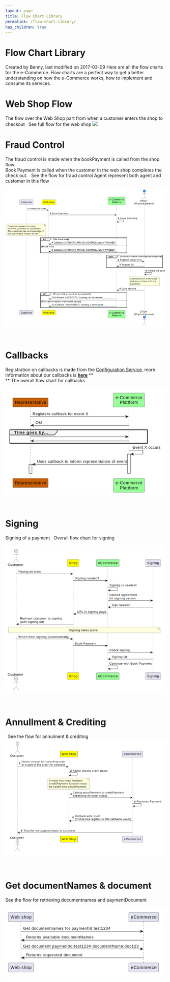 ```yaml
---
layout: page
title: Flow Chart Library
permalink: /flow-chart-library/
has_children: true
---
```



# Flow Chart Library 
Created by Benny, last modified on 2017-03-09
Here are all the flow charts for the e-Commerce. Flow charts are a
perfect way to get a better understanding on how the e-Commerce works,
how to implement and consume its services.
 
# Web Shop Flow
The flow over the Web Shop part from when a customer enters the shop to
checkout
 
See full flow for the web shop
![](plugins/servlet/confluence/placeholder/unknown-macro) 
 
# Fraud Control
The fraud control is made when the bookPayment is called from the shop
flow.  
Book Payment is called when the customer in the web shop completes the
check out.
 
See the flow for fraud control
Agent represent both agent and customer in this flow
  
  
![](../../attachments/1475251/128286747.png)
  
 
 
# Callbacks
Registration on callbacks is made from the [Configuration
Service](Configuration-Service_1475161.html), more information about our
callbacks is **[here](Callbacks_327724.html)**
**  
**
The overall flow chart for callbacks
  
![](../../attachments/1475264/128286751.png)
  
 
 
# Signing
Signing of a payment
 
Overall flow chart for signing
  
![](../../attachments/1475321/128286753.png)
  
 
 
# Annullment & Crediting
 
See the flow for annulment & crediting
![](../../attachments/1475429/128286739.png)
  
 
 
# Get documentNames & document
See the flow for retrieving documentnames and paymentDocument
  
![](../../attachments/1476098/128286757.png)
  
 
